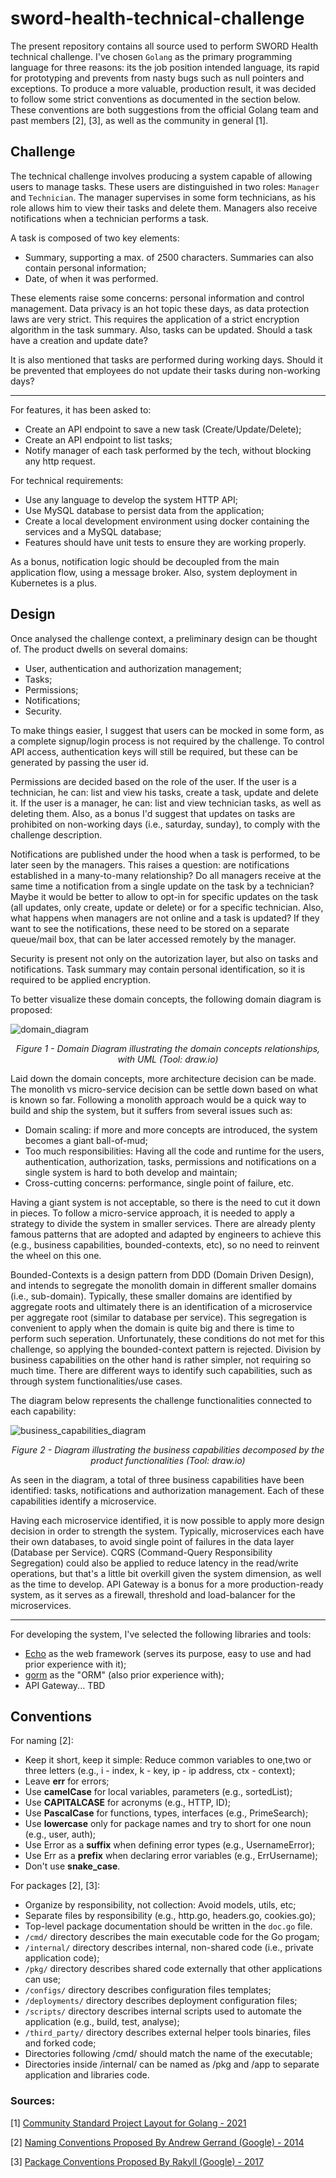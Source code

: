 # sword-health-technical-challenge

The present repository contains all source used to perform SWORD Health technical challenge. I've chosen `Golang` as the primary programming language for three reasons: its the job position intended language, its rapid for prototyping and prevents from nasty bugs such as null pointers and exceptions. To produce a more valuable, production result, it was decided to follow some strict conventions as documented in the section below. These conventions are both suggestions from the official Golang team and past members [2], [3], as well as the community in general [1].

## Challenge

The technical challenge involves producing a system capable of allowing users to manage tasks. These users are distinguished in two roles: `Manager` and `Technician`. The manager supervises in some form technicians, as his role allows him to view their tasks and delete them. Managers also receive notifications when a technician performs a task.

A task is composed of two key elements:

- Summary, supporting a max. of 2500 characters. Summaries can also contain personal information;
- Date, of when it was performed.

These elements raise some concerns: personal information and control management. Data privacy is an hot topic these days, as data protection laws are very strict. This requires the application of a strict encryption algorithm in the task summary. Also, tasks can be updated. Should a task have a creation and update date?

It is also mentioned that tasks are performed during working days. Should it be prevented that employees do not update their tasks during non-working days?

------

For features, it has been asked to:

- Create an API endpoint to save a new task (Create/Update/Delete);
- Create an API endpoint to list tasks;
- Notify manager of each task performed by the tech, without blocking any http request.

For technical requirements:

- Use any language to develop the system HTTP API;
- Use MySQL database to persist data from the application;
- Create a local development environment using docker containing the services and a MySQL database;
- Features should have unit tests to ensure they are working properly.

As a bonus, notification logic should be decoupled from the main application flow, using a message broker. Also, system deployment in Kubernetes is a plus.

## Design

Once analysed the challenge context, a preliminary design can be thought of. The product dwells on several domains:

- User, authentication and authorization management;
- Tasks;
- Permissions;
- Notifications;
- Security.

To make things easier, I suggest that users can be mocked in some form, as a complete signup/login process is not required by the challenge. To control API access, authentication keys will still be required, but these can be generated by passing the user id.

Permissions are decided based on the role of the user. If the user is a technician, he can: list and view his tasks, create a task, update and delete it. If the user is a manager, he can: list and view technician tasks, as well as deleting them. Also, as a bonus I'd suggest that updates on tasks are prohibited on non-working days (i.e., saturday, sunday), to comply with the challenge description.

Notifications are published under the hood when a task is performed, to be later seen by the managers. This raises a question: are notifications established in a many-to-many relationship? Do all managers receive at the same time a notification from a single update on the task by a technician? Maybe it would be better to allow to opt-in for specific updates on the task (all updates, only create, update or delete) or for a specific technician. Also, what happens when managers are not online and a task is updated? If they want to see the notifications, these need to be stored on a separate queue/mail box, that can be later accessed remotely by the manager.

Security is present not only on the autorization layer, but also on tasks and notifications. Task summary may contain personal identification, so it is required to be applied encryption.

To better visualize these domain concepts, the following domain diagram is proposed:

![domain_diagram](docs/assets/sword_health_technical_challenge_domain_diagram.png)

<center><i>Figure 1 - Domain Diagram illustrating the domain concepts relationships, with UML (Tool: draw.io)</i></center>

Laid down the domain concepts, more architecture decision can be made. The monolith vs micro-service decision can be settle down based on what is known so far. Following a monolith approach would be a quick way to build and ship the system, but it suffers from several issues such as:

- Domain scaling: if more and more concepts are introduced, the system becomes a giant ball-of-mud;
- Too much responsibilities: Having all the code and runtime for the users, authentication, authorization, tasks, permissions and notifications on a single system is hard to both develop and maintain;
- Cross-cutting concerns: performance, single point of failure, etc.

Having a giant system is not acceptable, so there is the need to cut it down in pieces. To follow a micro-service approach, it is needed to apply a strategy to divide the system in smaller services. There are already plenty famous patterns that are adopted and adapted by engineers to achieve this (e.g., business capabilities, bounded-contexts, etc), so no need to reinvent the wheel on this one.

Bounded-Contexts is a design pattern from DDD (Domain Driven Design), and intends to segregate the monolith domain in different smaller domains (i.e., sub-domain). Typically, these smaller domains are identified by aggregate roots and ultimately there is an identification of a microservice per aggregate root (similar to database per service). This segregation is convenient to apply when the domain is quite big and there is time to perform such seperation. Unfortunately, these conditions do not met for this challenge, so applying the bounded-context pattern is rejected. Division by business capabilities on the other hand is rather simpler, not requiring so much time. There are different ways to identify such capabilities, such as through system functionalities/use cases.

The diagram below represents the challenge functionalities connected to each capability:

![business_capabilities_diagram](docs/assets/sword_health_technical_challenge_business_capabilities.png)

<center><i>Figure 2 - Diagram illustrating the business capabilities decomposed by the product functionalities (Tool: draw.io)</i></center>

As seen in the diagram, a total of three business capabilities have been identified: tasks, notifications and authorization management. Each of these capabilities identify a microservice.

Having each microservice identified, it is now possible to apply more design decision in order to strength the system. Typically, microservices each have their own databases, to avoid single point of failures in the data layer (Database per Service). CQRS (Command-Query Responsibility Segregation) could also be applied to reduce latency in the read/write operations, but that's a little bit overkill given the system dimension, as well as the time to develop. API Gateway is a bonus for a more production-ready system, as it serves as a firewall, threshold and load-balancer for the microservices.

-----

For developing the system, I've selected the following libraries and tools:

- [Echo](https://github.com/labstack/echo) as the web framework (serves its purpose, easy to use and had prior experience with it);
- [gorm](https://github.com/go-gorm/gorm) as the "ORM" (also prior experience with);
- API Gateway... TBD

## Conventions

For naming [2]:

- Keep it short, keep it simple: Reduce common variables to one,two or three letters (e.g., i - index, k - key, ip - ip address, ctx - context);
- Leave **err** for errors;
- Use **camelCase** for local variables, parameters (e.g., sortedList);
- Use **CAPITALCASE** for acronyms (e.g., HTTP, ID);
- Use **PascalCase** for functions, types, interfaces (e.g., PrimeSearch);
- Use **lowercase** only for package names and try to short for one noun (e.g., user, auth);
- Use Error as a **suffix** when defining error types (e.g., UsernameError);
- Use Err as a **prefix** when declaring error variables (e.g., ErrUsername);
- Don't use **snake_case**.

For packages [2], [3]:

- Organize by responsibility, not collection: Avoid models, utils, etc;
- Separate files by responsibility (e.g., http.go, headers.go, cookies.go);
- Top-level package documentation should be written in the `doc.go` file.
- `/cmd/` directory describes the main executable code for the Go progam;
- `/internal/` directory describes internal, non-shared code (i.e., private application code);
- `/pkg/` directory describes shared code externally that other applications can use;
- `/configs/` directory describes configuration files templates;
- `/deployments/` directory describes deployment configuration files;
- `/scripts/` directory describes internal scripts used to automate the application (e.g., build, test, analyse);
- `/third_party/` directory describes external helper tools binaries, files and forked code;
- Directories following /cmd/ should match the name of the executable;
- Directories inside /internal/ can be named as /pkg and /app to separate application and libraries code.

### Sources:

[1] [Community Standard Project Layout for Golang - 2021](https://github.com/golang-standards/project-layout)

[2] [Naming Conventions Proposed By Andrew Gerrand (Google) - 2014](https://talks.golang.org/2014/names.slide)

[3] [Package Conventions Proposed By Rakyll (Google) - 2017](https://rakyll.org/style-packages/)